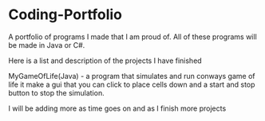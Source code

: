 # Coding-Portfolio
A portfolio of programs I made that I am proud of.
All of these programs will be made in Java or C#.

Here is a list and description of the projects I have finished

MyGameOfLife(Java) - a program that simulates and run conways game of life it make a gui that you can click to place cells down and a start and stop button to stop the simulation.

I will be adding more as time goes on and as I finish more projects
